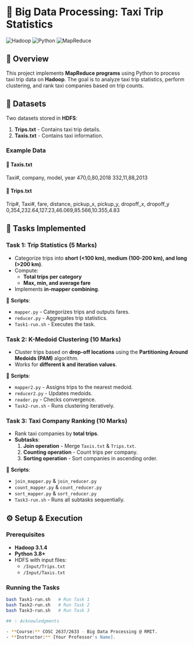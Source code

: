 # 🚖 Big Data Processing: Taxi Trip Statistics

![Hadoop](https://img.shields.io/badge/Hadoop-3.1.4-blue?logo=apache) ![Python](https://img.shields.io/badge/Python-3.8+-yellow?logo=python) ![MapReduce](https://img.shields.io/badge/MapReduce-Streaming-green)

## 📌 Overview
This project implements **MapReduce programs** using Python to process taxi trip data on **Hadoop**. The goal is to analyze taxi trip statistics, perform clustering, and rank taxi companies based on trip counts.

## 📂 Datasets
Two datasets stored in **HDFS**:
1. **Trips.txt** - Contains taxi trip details.
2. **Taxis.txt** - Contains taxi information.

### Example Data
#### 🚕 Taxis.txt
Taxi#, company, model, year
470,0,80,2018 332,11,88,2013

#### 📌 Trips.txt
Trip#, Taxi#, fare, distance, pickup_x, pickup_y, dropoff_x, dropoff_y 
0,354,232.64,127.23,46.069,85.566,10.355,4.83


## 🚀 Tasks Implemented
### Task 1: Trip Statistics (5 Marks)
- Categorize trips into **short (<100 km), medium (100-200 km), and long (>200 km)**.
- Compute:
  - **Total trips per category**
  - **Max, min, and average fare**
- Implements **in-mapper combining**.

🔹 **Scripts**:
- `mapper.py` - Categorizes trips and outputs fares.
- `reducer.py` - Aggregates trip statistics.
- `Task1-run.sh` - Executes the task.

### Task 2: K-Medoid Clustering (10 Marks)
- Cluster trips based on **drop-off locations** using the **Partitioning Around Medoids (PAM)** algorithm.
- Works for **different k and iteration values**.

🔹 **Scripts**:
- `mapper2.py` - Assigns trips to the nearest medoid.
- `reducer2.py` - Updates medoids.
- `reader.py` - Checks convergence.
- `Task2-run.sh` - Runs clustering iteratively.

### Task 3: Taxi Company Ranking (10 Marks)
- Rank taxi companies by **total trips**.
- **Subtasks**:
  1. **Join operation** - Merge `Taxis.txt` & `Trips.txt`.
  2. **Counting operation** - Count trips per company.
  3. **Sorting operation** - Sort companies in ascending order.

🔹 **Scripts**:
- `join_mapper.py` & `join_reducer.py`
- `count_mapper.py` & `count_reducer.py`
- `sort_mapper.py` & `sort_reducer.py`
- `Task3-run.sh` - Runs all subtasks sequentially.

## ⚙️ Setup & Execution
### Prerequisites
- **Hadoop 3.1.4**
- **Python 3.8+**
- HDFS with input files:
  - `/Input/Trips.txt`
  - `/Input/Taxis.txt`

### Running the Tasks
```sh
bash Task1-run.sh   # Run Task 1
bash Task2-run.sh   # Run Task 2
bash Task3-run.sh   # Run Task 3

## ✨ Acknowledgments

- **Course:** COSC 2637/2633 - Big Data Processing @ RMIT.
- **Instructor:** [Your Professor's Name].

